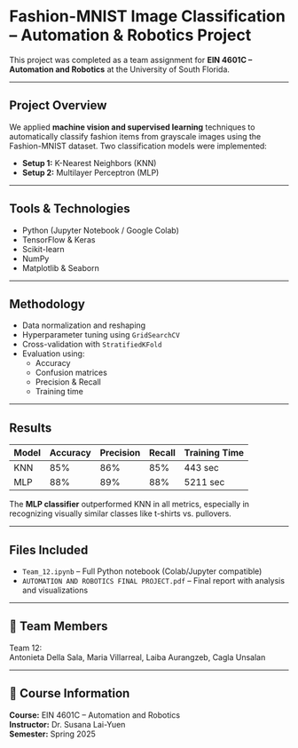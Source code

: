 # Fashion-MNIST Image Classification – Automation & Robotics Project

This project was completed as a team assignment for **EIN 4601C – Automation and Robotics** at the University of South Florida.

---

##  Project Overview

We applied **machine vision and supervised learning** techniques to automatically classify fashion items from grayscale images using the Fashion-MNIST dataset. Two classification models were implemented:

- **Setup 1:** K-Nearest Neighbors (KNN)
- **Setup 2:** Multilayer Perceptron (MLP)

---

##  Tools & Technologies

- Python (Jupyter Notebook / Google Colab)
- TensorFlow & Keras
- Scikit-learn
- NumPy
- Matplotlib & Seaborn

---

##  Methodology

- Data normalization and reshaping
- Hyperparameter tuning using `GridSearchCV`
- Cross-validation with `StratifiedKFold`
- Evaluation using:
  - Accuracy
  - Confusion matrices
  - Precision & Recall
  - Training time

---

##  Results

| Model | Accuracy | Precision | Recall | Training Time |
|-------|----------|-----------|--------|----------------|
| KNN   | 85%      | 86%       | 85%    | 443 sec        |
| MLP   | 88%      | 89%       | 88%    | 5211 sec       |

The **MLP classifier** outperformed KNN in all metrics, especially in recognizing visually similar classes like t-shirts vs. pullovers.

---

## Files Included

- `Team_12.ipynb` – Full Python notebook (Colab/Jupyter compatible)
- `AUTOMATION AND ROBOTICS FINAL PROJECT.pdf` – Final report with analysis and visualizations

---
## 👥 Team Members

Team 12:  
Antonieta Della Sala, Maria Villarreal, Laiba Aurangzeb, Cagla Unsalan

---

## 📌 Course Information

**Course:** EIN 4601C – Automation and Robotics  
**Instructor:** Dr. Susana Lai-Yuen  
**Semester:** Spring 2025

